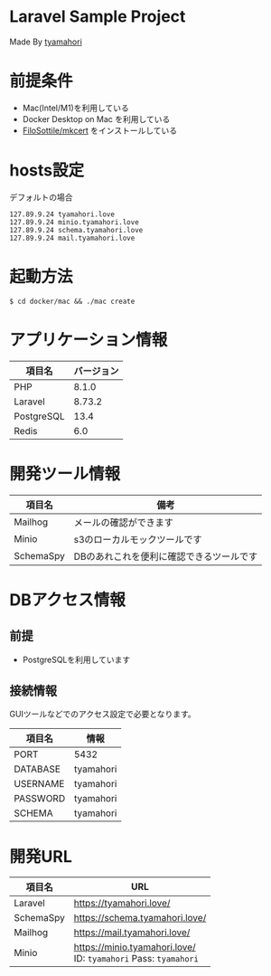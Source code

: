 # Laravel Sample Project

Made By [tyamahori](https://twitter.com/tyamahori)

# 前提条件

- Mac(Intel/M1)を利用している
- Docker Desktop on Mac を利用している
- [FiloSottile/mkcert](https://github.com/FiloSottile/mkcert) をインストールしている

# hosts設定

デフォルトの場合

```
127.89.9.24 tyamahori.love
127.89.9.24 minio.tyamahori.love
127.89.9.24 schema.tyamahori.love
127.89.9.24 mail.tyamahori.love 
```

# 起動方法

```shell
$ cd docker/mac && ./mac create
```

# アプリケーション情報

| 項目名     | バージョン |
| ---------- | ------     |
| PHP        | 8.1.0      |
| Laravel    | 8.73.2     |
| PostgreSQL | 13.4       |
| Redis      | 6.0        |

# 開発ツール情報

| 項目名    | 備考 |
| ----      | ---- |
| Mailhog   | メールの確認ができます |
| Minio     | s3のローカルモックツールです |
| SchemaSpy | DBのあれこれを便利に確認できるツールです |

# DBアクセス情報

## 前提

- PostgreSQLを利用しています

## 接続情報

GUIツールなどでのアクセス設定で必要となります。

| 項目名   | 情報      |
| ----     | ----      |
| PORT     | 5432      |
| DATABASE | tyamahori |
| USERNAME | tyamahori |
| PASSWORD | tyamahori |
| SCHEMA   | tyamahori |

# 開発URL

| 項目名    | URL  |
| ----      | ---- |
| Laravel   | https://tyamahori.love/  |
| SchemaSpy | https://schema.tyamahori.love/  |
| Mailhog   | https://mail.tyamahori.love/  |
| Minio     | https://minio.tyamahori.love/ <br> ID: `tyamahori` Pass: `tyamahori` |
